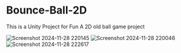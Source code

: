 # Bounce-Ball-2D
This is a Unity Project for Fun
A 2D old ball game project

![Screenshot 2024-11-28 220145](https://github.com/user-attachments/assets/b51128d4-975a-4ed2-ac3b-47a93de2e2ac)
![Screenshot 2024-11-28 220046](https://github.com/user-attachments/assets/0546345e-0f50-4527-9b77-abe4981292ba)
![Screenshot 2024-11-28 222617](https://github.com/user-attachments/assets/6f81aa9f-f41c-4cb9-b574-211672869a64)
